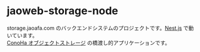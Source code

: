 # jaoweb-storage-node

storage.jaoafa.com のバックエンドシステムのプロジェクトです。[Nest.js](https://nestjs.com) で動いています。  
[ConoHa オブジェクトストレージ](https://www.conoha.jp/objectstorage/) の橋渡し的アプリケーションです。
